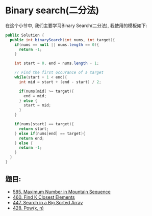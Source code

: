 # Binary search(二分法)

在这个小节中, 我们主要学习Binary Search(二分法), 我使用的模板如下:

```Java
public Solution {
  public int binarySearch(int nums, int target){
    if(nums == null || nums.length == 0){
      return -1;
    }

    int start = 0, end = nums.length - 1;

    // Find the first occurance of a target
    while(start + 1 < end){
      int mid = start + (end - start) / 2;

      if(nums[mid] >= target){
        end = mid;
      } else {
        start = mid;
      }
    }

    if(nums[start] == target){
      return start;
    } else if(nums[end] == target){
      return end;
    } else {
      return -1;
    }
  }
}
```

## 题目:
* [585. Maximum Number in Mountain Sequence](./binary-search/585.-maximum-number-in-mountain-sequence.md)
* [460. Find K Closest Elements](./binary-search/460.-find-k-closest-elements.md)
* [447. Search in a Big Sorted Array](./binary-search/447.-search-in-a-big-sorted-array.md)
* [428. Pow\(x, n\)](./binary-search/428.-pow-x-n.md)
